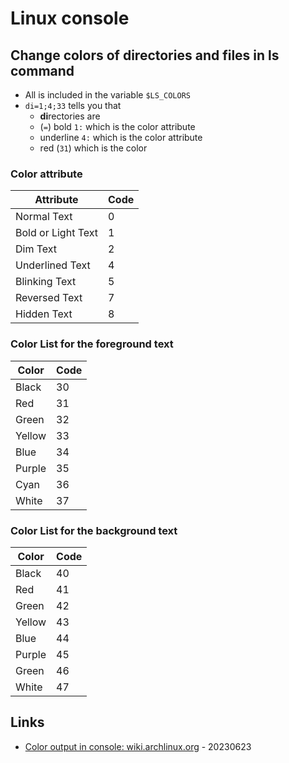 # Linux console

## Change colors of directories and files in ls command

* All is included in the variable `$LS_COLORS`
* `di=1;4;33` tells you that
  * **di**rectories are 
  * (`=`) bold `1:` which is the color attribute
  * underline `4:` which is the color attribute
  * red (`31`) which is the color

### Color attribute

| Attribute | Code |
| --- | --- |
| Normal Text | 0 |
| Bold or Light Text | 1 |
| Dim Text | 2 |
| Underlined Text| 4 |
| Blinking Text | 5 |
| Reversed Text | 7 |
| Hidden Text | 8 |

### Color List for the foreground text

| Color | Code |
| --- | --- |
| Black | 30 |
| Red | 31 |
| Green | 32 |
| Yellow | 33 |
| Blue | 34 |
| Purple | 35 |
| Cyan | 36 |
| White | 37 |

### Color List for the background text

| Color | Code |
| --- | --- |
| Black | 40 |
| Red | 41 |
| Green | 42 |
| Yellow | 43 |
| Blue | 44 |
| Purple | 45 |
| Green | 46 |
| White | 47 |

## Links

* [Color output in console: wiki.archlinux.org](https://wiki.archlinux.org/title/Color_output_in_console) - 20230623
